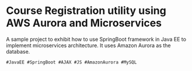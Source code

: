# Course Registration utility using AWS Aurora and Microservices

A sample project to exhibit how to use SpringBoot framework in Java EE to implement microservices architecture. It uses Amazon Aurora as the database.

```
#JavaEE #SpringBoot #AJAX #JS #AmazonAurora #MySQL
```
